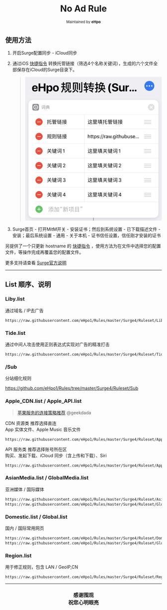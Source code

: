 <h1 align="center">
No Ad Rule
</h1>
<p align="center">
<sup>
Maintained by <b>eHpo</b>
</sup>
</p>

## 使用方法

1. 开启Surge配置同步 - iCloud同步

2. 通过iOS [快捷指令](https://www.icloud.com/shortcuts/6130b2e96e2c4b4280f1015ca47dd724) 转换托管链接（筛选4个名称关键词），生成的六个文件全部保存在iCloud的Surge目录下。

	> ![Surge快捷指令](/.image/surgekjzl.jpg)

3. Surge首页 - 打开MitM开关 - 安装证书；然后到系统设置 - 已下载描述文件 - 安装；最后系统设置 - 通用 - 关于本机 - 证书信任设置，信任刚才安装的证书

另提供了一个只更新 hostname 的 [快捷指令](https://www.icloud.com/shortcuts/c048911b3eaf4d6785a2cce50b23bfdc) ，使用方法为在文件中选择您的配置文件，等操作完成再覆盖您的配置文件。

更多支持请查看 [Surge官方说明](https://manual.nssurge.com)

---

## List 顺序、说明

### Liby.list

通过域名 / IP去广告

```
https://raw.githubusercontent.com/eHpo1/Rules/master/Surge4/Ruleset/Liby.list
```

### Tide.list

通过中间人攻击使用正则表达式实现对广告的精准打击

```
https://raw.githubusercontent.com/eHpo1/Rules/master/Surge4/Ruleset/Tide.list
```

### /Sub

分站细化规则

<https://github.com/eHpo1/Rules/tree/master/Surge4/Ruleset/Sub>

### Apple_CDN.list / Apple_API.list

> [苹果服务的连接策略推荐](https://blog.dada.li/2019/better-proxy-rules-for-apple-services) @geekdada

CDN 资源类  推荐选择直连  
App 实体文件、Apple Music 音乐文件

```
https://raw.githubusercontent.com/eHpo1/Rules/master/Surge4/Ruleset/Apple_CDN.list
```

API 服务类  推荐选择账号所在区  
购买、发起下载、iCloud 同步（含上传和下载）、Siri

```
https://raw.githubusercontent.com/eHpo1/Rules/master/Surge4/Ruleset/Apple_API.list
```

### AsianMedia.list / GlobalMedia.list

亚洲媒体 / 国际媒体

```
https://raw.githubusercontent.com/eHpo1/Rules/master/Surge4/Ruleset/AsianMedia.list
https://raw.githubusercontent.com/eHpo1/Rules/master/Surge4/Ruleset/GlobalMedia.list
```

### Domestic.list / Global.list

国内 / 国际常用网页

```
https://raw.githubusercontent.com/eHpo1/Rules/master/Surge4/Ruleset/Domestic.list
https://raw.githubusercontent.com/eHpo1/Rules/master/Surge4/Ruleset/Global.list
```

### Region.list

用于修正规则，包含 LAN / GeoIP,CN

```
https://raw.githubusercontent.com/eHpo1/Rules/master/Surge4/Ruleset/Region.list
```
---

<h3 align="center">
<p>感谢围观
<br>祝您心明眼亮</b>
</p>
</h3>
